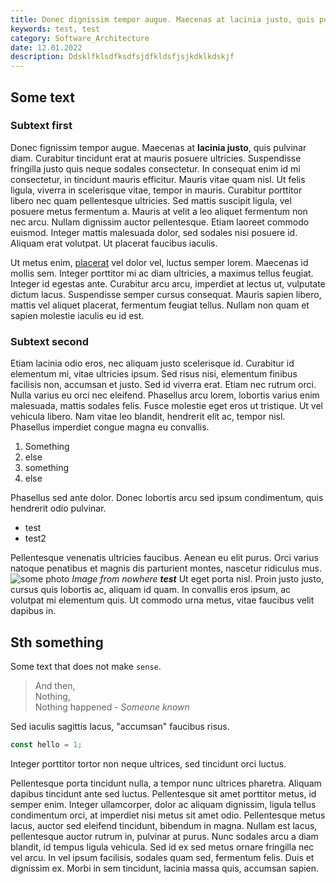 ```yaml
---
title: Donec dignissim tempor augue. Maecenas at lacinia justo, quis pulvinar diam.
keywords: test, test
category: Software_Architecture
date: 12.01.2022
description: Ddsklfklsdfksdfsjdfkldsfjsjkdklkdskjf
---
```


## Some text

### Subtext first

Donec fignissim tempor augue. Maecenas at **lacinia justo**, quis pulvinar diam. Curabitur tincidunt erat at mauris posuere ultricies. Suspendisse fringilla justo quis neque sodales consectetur. In consequat enim id mi consectetur, in tincidunt mauris efficitur. Mauris vitae quam nisl. Ut felis ligula, viverra in scelerisque vitae, tempor in mauris. Curabitur porttitor libero nec quam pellentesque ultricies. Sed mattis suscipit ligula, vel posuere metus fermentum a. Mauris at velit a leo aliquet fermentum non nec arcu. Nullam dignissim auctor pellentesque. Etiam laoreet commodo euismod. Integer mattis malesuada dolor, sed sodales nisi posuere id. Aliquam erat volutpat. Ut placerat faucibus iaculis.

Ut metus enim, [placerat](/blog) vel dolor vel, luctus semper lorem. Maecenas id mollis sem. Integer porttitor mi ac diam ultricies, a maximus tellus feugiat. Integer id egestas ante. Curabitur arcu arcu, imperdiet at lectus ut, vulputate dictum lacus. Suspendisse semper cursus consequat. Mauris sapien libero, mattis vel aliquet placerat, fermentum feugiat tellus. Nullam non quam et sapien molestie iaculis eu id est.

### Subtext second

Etiam lacinia odio eros, nec aliquam justo scelerisque id. Curabitur id elementum mi, vitae ultricies ipsum. Sed risus nisi, elementum finibus facilisis non, accumsan et justo. Sed id viverra erat. Etiam nec rutrum orci. Nulla varius eu orci nec eleifend. Phasellus arcu lorem, lobortis varius enim malesuada, mattis sodales felis. Fusce molestie eget eros ut tristique. Ut vel vehicula libero. Nam vitae leo blandit, hendrerit elit ac, tempor nisl. Phasellus imperdiet congue magna eu convallis.
1. Something
2. else
3. something
4. else

Phasellus sed ante dolor. Donec lobortis arcu sed ipsum condimentum, quis hendrerit odio pulvinar. 
- test
- test2 

Pellentesque venenatis ultricies faucibus. Aenean eu elit purus. Orci varius natoque penatibus et magnis dis parturient montes, nascetur ridiculus mus. 
![some photo](/images/img.png)
*Image from nowhere*
***test***
Ut eget porta nisl. Proin justo justo, cursus quis lobortis ac, aliquam id quam. In convallis eros ipsum, ac volutpat mi elementum quis. Ut commodo urna metus, vitae faucibus velit dapibus in.

## Sth something

Some text that does not make `sense`.

> And then,  
Nothing,  
Nothing happened - *Someone known*

Sed iaculis sagittis lacus, "accumsan" faucibus risus. 
```js
const hello = 1;
```

Integer porttitor tortor non neque ultrices, sed tincidunt orci luctus. 

Pellentesque porta tincidunt nulla, a tempor nunc ultrices pharetra. Aliquam dapibus tincidunt ante sed luctus. Pellentesque sit amet porttitor metus, id semper enim. Integer ullamcorper, dolor ac aliquam dignissim, ligula tellus condimentum orci, at imperdiet nisi metus sit amet odio. Pellentesque metus lacus, auctor sed eleifend tincidunt, bibendum in magna. Nullam est lacus, pellentesque auctor rutrum in, pulvinar at purus. Nunc sodales arcu a diam blandit, id tempus ligula vehicula. Sed id ex sed metus ornare fringilla nec vel arcu. In vel ipsum facilisis, sodales quam sed, fermentum felis. Duis et dignissim ex. Morbi in sem tincidunt, lacinia massa quis, accumsan sapien.
